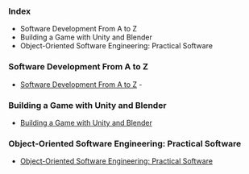 ### Index

* Software Development From A to Z
* Building a Game with Unity and Blender
* Object-Oriented Software Engineering: Practical Software


### Software Development From A to Z

* [Software Development From A to Z](https://www.pdfdrive.com/software-development-from-a-to-z-a-deep-dive-into-all-the-roles-involved-in-the-creation-of-software-d185955225.html) - 


### Building a Game with Unity and Blender

* [Building a Game with Unity and Blender](https://www.pdfdrive.com/building-a-game-with-unity-and-blender-learn-how-to-build-a-complete-3d-game-using-the-industry-leading-unity-game-development-engine-and-blender-the-graphics-software-that-gives-life-to-your-ideas-e166797520.html)


### Object-Oriented Software Engineering: Practical Software

* [Object-Oriented Software Engineering: Practical Software](https://www.pdfdrive.com/object-oriented-software-engineering-practical-software-e12882300.html) 
